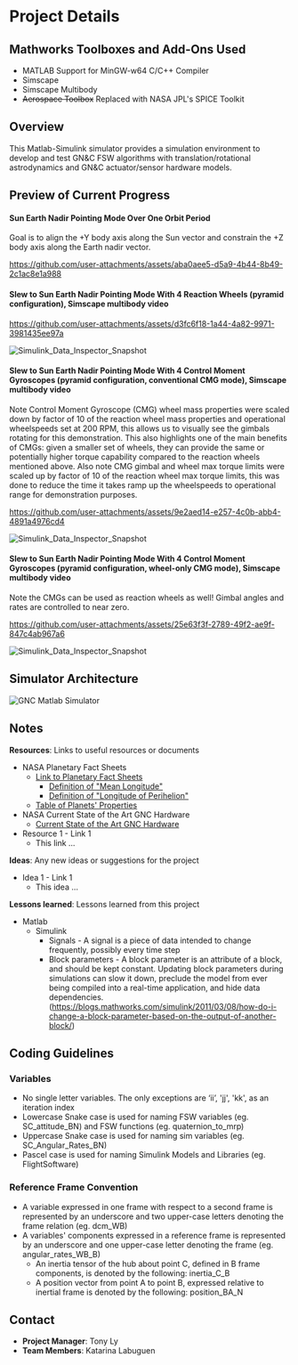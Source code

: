# Project Details

## Mathworks Toolboxes and Add-Ons Used
* MATLAB Support for MinGW-w64 C/C++ Compiler
* Simscape
* Simscape Multibody
* ~~Aerospace Toolbox~~ Replaced with NASA JPL's SPICE Toolkit

## Overview
This Matlab-Simulink simulator provides a simulation environment to develop and test GN&C FSW algorithms with translation/rotational astrodynamics and GN&C actuator/sensor hardware models. 

## Preview of Current Progress
#### Sun Earth Nadir Pointing Mode Over One Orbit Period
Goal is to align the +Y body axis along the Sun vector and constrain the +Z body axis along the Earth nadir vector.

https://github.com/user-attachments/assets/aba0aee5-d5a9-4b44-8b49-2c1ac8e1a988

#### Slew to Sun Earth Nadir Pointing Mode With 4 Reaction Wheels (pyramid configuration), Simscape multibody video

https://github.com/user-attachments/assets/d3fc6f18-1a44-4a82-9971-3981435ee97a

![Simulink_Data_Inspector_Snapshot](/Plots_and_Videos/11_16_2024_SunNadir_PolarOrbit_Test/Simulink_Data_Inspector_Snapshot.png)

#### Slew to Sun Earth Nadir Pointing Mode With 4 Control Moment Gyroscopes (pyramid configuration, conventional CMG mode), Simscape multibody video
Note Control Moment Gyroscope (CMG) wheel mass properties were scaled down by factor of 10 of the reaction wheel mass properties and operational wheelspeeds set at 200 RPM, this allows us to visually see the gimbals rotating for this demonstration. This also highlights one of the main benefits of CMGs: given a smaller set of wheels, they can provide the same or potentially higher torque capability compared to the reaction wheels mentioned above. Also note CMG gimbal and wheel max torque limits were scaled up by factor of 10 of the reaction wheel max torque limits, this was done to reduce the time it takes ramp up the wheelspeeds to operational range for demonstration purposes.

https://github.com/user-attachments/assets/9e2aed14-e257-4c0b-abb4-4891a4976cd4

![Simulink_Data_Inspector_Snapshot](/Plots_and_Videos/01_22_2025_SunNadir_4CMGs_Test/AttitudeError_CMGs_Time_Profile.png)

#### Slew to Sun Earth Nadir Pointing Mode With 4 Control Moment Gyroscopes (pyramid configuration, wheel-only CMG mode), Simscape multibody video
Note the CMGs can be used as reaction wheels as well! Gimbal angles and rates are controlled to near zero. 

https://github.com/user-attachments/assets/25e63f3f-2789-49f2-ae9f-847c4ab967a6

![Simulink_Data_Inspector_Snapshot](/Plots_and_Videos/01_23_2025_SunNadir_4CMGs_WheelOnlyMode_Test/AttitudeError_CMGs_Time_Profile.png)

## Simulator Architecture
![GNC Matlab Simulator](/Plots_and_Videos/GN&C_Simulator_Architecture.png)

## Notes

**Resources**: Links to useful resources or documents
* NASA Planetary Fact Sheets
  * [Link to Planetary Fact Sheets](https://nssdc.gsfc.nasa.gov/planetary/planetfact.html)
    * [Definition of "Mean Longitude"](https://space.stackexchange.com/questions/8813/what-is-the-difference-between-mean-anomaly-and-mean-longitude)
    * [Definition of "Longitude of Perihelion"](https://astronomy.stackexchange.com/questions/11477/what-is-exactly-the-longitude-of-the-perigee)
  * [Table of Planets' Properties](https://nssdc.gsfc.nasa.gov/planetary/factsheet/)
* NASA Current State of the Art GNC Hardware
  * [Current State of the Art GNC Hardware](https://www.nasa.gov/smallsat-institute/sst-soa/guidance-navigation-and-control/#5.2)
* Resource 1 - Link 1 
  * This link ...
  
**Ideas**: Any new ideas or suggestions for the project
* Idea 1 - Link 1 
  * This idea ...
 
 **Lessons learned**: Lessons learned from this project
* Matlab
  * Simulink
    * Signals - A signal is a piece of data intended to change frequently, possibly every time step
    * Block parameters - A block parameter is an attribute of a block, and should be kept constant. Updating block parameters during simulations can slow it down, preclude the model from ever being compiled into a real-time application, and hide data dependencies. (https://blogs.mathworks.com/simulink/2011/03/08/how-do-i-change-a-block-parameter-based-on-the-output-of-another-block/)

## Coding Guidelines
### Variables
* No single letter variables. The only exceptions are ‘ii’, 'jj', 'kk', as an iteration index
* Lowercase Snake case is used for naming FSW variables (eg. SC_attitude_BN) and FSW functions (eg. quaternion_to_mrp)
* Uppercase Snake case is used for naming sim variables (eg. SC_Angular_Rates_BN)
* Pascel case is used for naming Simulink Models and Libraries (eg. FlightSoftware)
### Reference Frame Convention
* A variable expressed in one frame with respect to a second frame is represented by an underscore and two upper-case letters denoting the frame relation (eg. dcm_WB)
* A variables' components expressed in a reference frame is represented by an underscore and one upper-case letter denoting the frame (eg. angular_rates_WB_B)
  * An inertia tensor of the hub about point C, defined in B frame components, is denoted by the following: inertia_C_B
  * A position vector from point A to point B, expressed relative to inertial frame is denoted by the following: position_BA_N


## Contact

- **Project Manager**: Tony Ly
- **Team Members**: Katarina Labuguen
